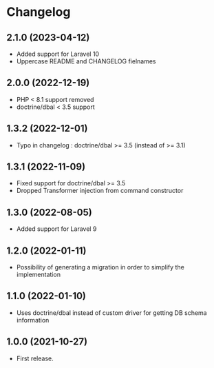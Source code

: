 Changelog
=========

2.1.0 (2023-04-12)
------------------

- Added support for Laravel 10
- Uppercase README and CHANGELOG fielnames


2.0.0 (2022-12-19)
------------------

- PHP < 8.1 support removed
- doctrine/dbal < 3.5 support


1.3.2 (2022-12-01)
------------------

- Typo in changelog : doctrine/dbal >= 3.5 (instead of >= 3.1)


1.3.1 (2022-11-09)
------------------

- Fixed support for doctrine/dbal >= 3.5
- Dropped Transformer injection from command constructor


1.3.0 (2022-08-05)
------------------

- Added support for Laravel 9


1.2.0 (2022-01-11)
------------------

- Possibility of generating a migration in order to simplify the implementation


1.1.0 (2022-01-10)
------------------

- Uses doctrine/dbal instead of custom driver for getting DB schema information


1.0.0 (2021-10-27)
------------------

- First release.
